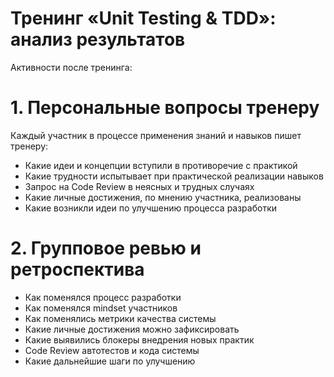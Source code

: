 # Тренинг «Unit Testing & TDD»: анализ результатов
Активности после тренинга:

# 1. Персональные вопросы тренеру
Каждый участник в процессе применения знаний и навыков пишет тренеру:
- Какие идеи и концепции вступили в противоречие с практикой
- Какие трудности испытывает при практической реализации навыков
- Запрос на Code Review в неясных и трудных случаях
- Какие личные достижения, по мнению участника, реализованы
- Какие возникли идеи по улучшению процесса разработки

# 2. Групповое ревью и ретроспектива
- Как поменялся процесс разработки
- Как поменялся mindset участников
- Как поменялись метрики качества системы
- Какие личные достижения можно зафиксировать
- Какие выявились блокеры внедрения новых практик
- Code Review автотестов и кода системы
- Какие дальнейшие шаги по улучшению
